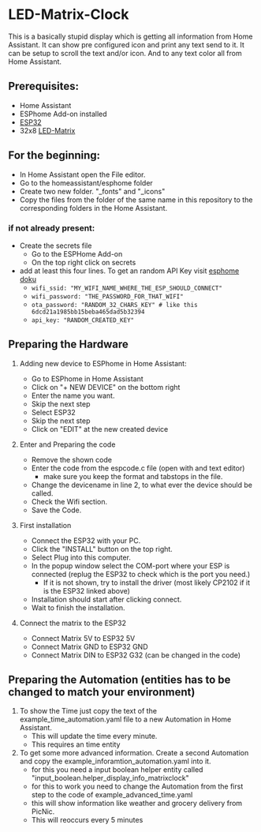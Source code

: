 # LED-Matrix-Clock
This is a basically stupid display which is getting all information from Home Assistant.
It can show pre configured icon and print any text send to it.
It can be setup to scroll the text and/or icon. And to any text color all from Home Assistant.
## Prerequisites:
- Home Assistant
- ESPhome Add-on installed
- [ESP32](https://amzn.eu/d/iIpKc6O)
- 32x8 [LED-Matrix](https://amzn.eu/d/cav3gaP)

## For the beginning:
- In Home Assistant open the File editor.
- Go to the homeassistant/esphome folder
- Create two new folder. "_fonts" and "_icons"
- Copy the files from the folder of the same name in this repository to the corresponding folders in the Home Assistant.
### if not already present:
- Create the secrets file
    - Go to the ESPHome Add-on
    - On the top right click on secrets
- add at least this four lines. To get an random API Key visit [esphome doku](https://esphome.io/components/api.html#configuration-variables) 
    - `wifi_ssid: "MY_WIFI_NAME_WHERE_THE_ESP_SHOULD_CONNECT"`
    - `wifi_password: "THE_PASSWORD_FOR_THAT_WIFI"`
    - `ota_password: "RANDOM_32_CHARS_KEY" # like this 6dcd21a1985bb15beba465dad5b32394`
    - `api_key: "RANDOM_CREATED_KEY"`


## Preparing the Hardware
1. Adding new device to ESPhome in Home Assistant:
    - Go to ESPhome in Home Assistant
    - Click on "+ NEW DEVICE" on the bottom right
    - Enter the name you want.
    - Skip the next step
    - Select ESP32
    - Skip the next step
    - Click on "EDIT" at the new created device

2. Enter and Preparing the code
    - Remove the shown code
    - Enter the code from the espcode.c file (open with and text editor)
        - make sure you keep the format and tabstops in the file.
    - Change the devicename in line 2, to what ever the device should be called.
    - Check the Wifi section.
    - Save the Code.

3. First installation
    - Connect the ESP32 with your PC.
    - Click the "INSTALL" button on the top right.
    - Select Plug into this computer.
    - In the popup window select the COM-port where your ESP is connected (replug the ESP32 to check which is the port you need.)
        - If it is not shown, try to install the driver (most likely CP2102 if it is the ESP32 linked above)
    - Installation should start after clicking connect.
    - Wait to finish the installation.

4. Connect the matrix to the ESP32
    - Connect Matrix 5V to ESP32 5V
    - Connect Matrix GND to ESP32 GND
    - Connect Matrix DIN to ESP32 G32 (can be changed in the code)

## Preparing the Automation (entities has to be changed to match your environment)
1. To show the Time just copy the text of the example_time_automation.yaml file to a new Automation in Home Assistant.
    - This will update the time every minute.
    - This requires an time entity    
2. To get some more advanced information. Create a second Automation and copy the example_inforamtion_automation.yaml into it.
    - for this you need a input boolean helper entity called "input_boolean.helper_display_info_matrixclock"
    - for this to work you need to change the Automation from the first step to the code of example_advanced_time.yaml
    - this will show information like weather and grocery delivery from PicNic.
    - This will reoccurs every 5 minutes